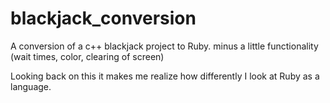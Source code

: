 blackjack_conversion
====================

A conversion of a c++ blackjack project to Ruby. minus a little functionality (wait times, color, clearing of screen)

Looking back on this it makes me realize how differently I look at Ruby as a language.
